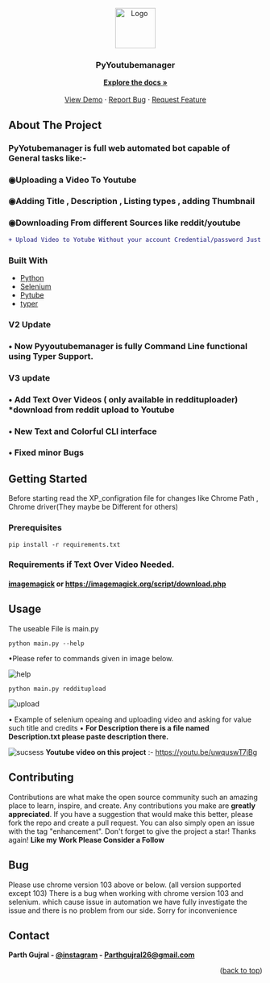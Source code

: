 
<div id="top"></div>
<!-- PROJECT LOGO -->
<br />
<div align="center">
  <a href="https://github.com/Pggeeks/PyYoutubemanager">
    <img src="https://www.logo.wine/a/logo/YouTube/YouTube-Icon-Full-Color-Logo.wine.svg" alt="Logo" width="80" height="80">
  </a>
<h3 align="center">PyYoutubemanager</h3>
    <p align="center">
    <a href="https://github.com/Pggeeks/PyYoutubemanager"><strong>Explore the docs »</strong></a>
    <br />
    <br />
    <a href="https://youtu.be/uwquswT7jBg">View Demo</a>
    ·
    <a href="https://github.com/Pggeeks/PyYoutubemanager/issues">Report Bug</a>
    ·
    <a href="https://github.com/Pggeeks/PyYoutubemanager/issues">Request Feature</a>
  </p>
</div>

## About The Project
### PyYotubemanager is full web automated bot capable of General tasks like:- 
### ◉Uploading a Video To Youtube
### ◉Adding Title , Description , Listing types , adding Thumbnail
### ◉Downloading From different Sources like reddit/youtube
 ```diff
+ Upload Video to Yotube Without your account Credential/password Just a loged-in Chrome Browser Needed 
```

### Built With

* [Python](https://python.org/)
* [Selenium](https://selenium.dev/)
* [Pytube](https://pytube.io/en/latest/)
* [typer](https://typer.tiangolo.com/)

### V2 Update
### • Now Pyyoutubemanager is fully Command Line functional using Typer Support.
### V3 update
### • Add Text Over Videos ( only available in reddituploader) *download from reddit upload to Youtube
### • New Text and Colorful CLI interface
### • Fixed minor Bugs
<!-- GETTING STARTED -->
## Getting Started
Before starting read the XP_configration file for changes like Chrome Path , Chrome driver(They maybe be Different for others)

### Prerequisites
```
pip install -r requirements.txt
```
### Requirements if Text Over Video Needed.
#### [imagemagick](https://imagemagick.org/script/download.php#windows) or https://imagemagick.org/script/download.php

<!-- USAGE EXAMPLES -->
## Usage
The useable File is main.py
```
python main.py --help
```
•Please refer to commands given in image below.

![help](https://user-images.githubusercontent.com/82941619/203953942-130dbef6-2ff0-448a-9143-ade8e9c3fd6a.png)

```
python main.py redditupload
```
![upload](https://user-images.githubusercontent.com/82941619/203954079-d05ff996-089b-41a4-a7e4-06aaf8ea38d0.png)

• Example of selenium opeaing and uploading video and asking for value such title and credits
• **For Description there is a file named Description.txt please paste description there.**

![sucsess](https://user-images.githubusercontent.com/82941619/175384886-02b9fe7d-afeb-4abc-9f14-8cf64d65910d.png)
**Youtube video on this project** :- https://youtu.be/uwquswT7jBg
<!-- CONTRIBUTING -->
## Contributing
Contributions are what make the open source community such an amazing place to learn, inspire, and create. Any contributions you make are **greatly appreciated**.
If you have a suggestion that would make this better, please fork the repo and create a pull request. You can also simply open an issue with the tag "enhancement".
Don't forget to give the project a star! Thanks again!
**Like my Work Please Consider a Follow**
## Bug
Please use chrome version 103 above or below. (all version supported except 103)
There is a bug when working with chrome version 103 and selenium.
which cause issue in automation we have fully investigate the issue and there is no problem from our side.
Sorry for inconvenience
<!-- CONTACT -->
## Contact

**Parth Gujral - [@instagram](https://instagram.com/pggeeks/) - Parthgujral26@gmail.com**

<p align="right">(<a href="#top">back to top</a>)</p>
